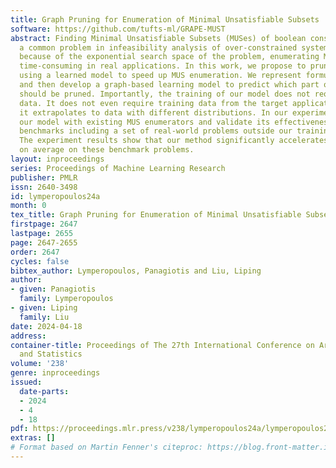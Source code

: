 ```yaml
---
title: Graph Pruning for Enumeration of Minimal Unsatisfiable Subsets
software: https://github.com/tufts-ml/GRAPE-MUST
abstract: Finding Minimal Unsatisfiable Subsets (MUSes) of boolean constraints is
  a common problem in infeasibility analysis of over-constrained systems. However,
  because of the exponential search space of the problem, enumerating MUSes is extremely
  time-consuming in real applications. In this work, we propose to prune formulas
  using a learned model to speed up MUS enumeration. We represent formulas as graphs
  and then develop a graph-based learning model to predict which part of the formula
  should be pruned. Importantly, the training of our model does not require labeled
  data. It does not even require training data from the target application because
  it extrapolates to data with different distributions. In our experiments we combine
  our model with existing MUS enumerators and validate its effectiveness in multiple
  benchmarks including a set of real-world problems outside our training distribution.
  The experiment results show that our method significantly accelerates MUS enumeration
  on average on these benchmark problems.
layout: inproceedings
series: Proceedings of Machine Learning Research
publisher: PMLR
issn: 2640-3498
id: lymperopoulos24a
month: 0
tex_title: Graph Pruning for Enumeration of Minimal Unsatisfiable Subsets
firstpage: 2647
lastpage: 2655
page: 2647-2655
order: 2647
cycles: false
bibtex_author: Lymperopoulos, Panagiotis and Liu, Liping
author:
- given: Panagiotis
  family: Lymperopoulos
- given: Liping
  family: Liu
date: 2024-04-18
address:
container-title: Proceedings of The 27th International Conference on Artificial Intelligence
  and Statistics
volume: '238'
genre: inproceedings
issued:
  date-parts:
  - 2024
  - 4
  - 18
pdf: https://proceedings.mlr.press/v238/lymperopoulos24a/lymperopoulos24a.pdf
extras: []
# Format based on Martin Fenner's citeproc: https://blog.front-matter.io/posts/citeproc-yaml-for-bibliographies/
---
```

